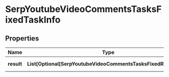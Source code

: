 # SerpYoutubeVideoCommentsTasksFixedTaskInfo


## Properties

| Name | Type | Description | Notes |
|------------ | ------------- | ------------- | -------------|
**result** | **List[Optional[SerpYoutubeVideoCommentsTasksFixedResultInfo]]** | array of results |[optional]|